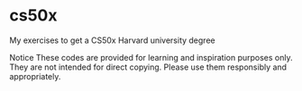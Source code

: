 # cs50x
My exercises to get a CS50x Harvard university degree

Notice
These codes are provided for learning and inspiration purposes only.
They are not intended for direct copying. Please use them responsibly and appropriately.
